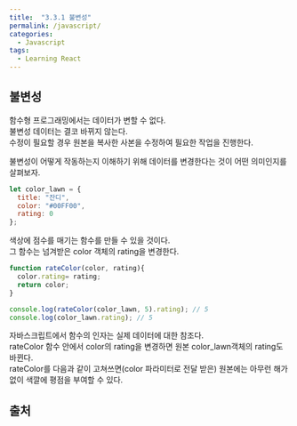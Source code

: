 ```yaml
---
title:  "3.3.1 불변성"
permalink: /javascript/
categories:
  - Javascript
tags:
  - Learning React
---
```


## 불변성
함수형 프로그래밍에서는 데이터가 변할 수 없다.  
불변성 데이터는 결코 바뀌지 않는다.  
수정이 필요할 경우 원본을 복사한 사본을 수정하여 필요한 작업을 진행한다.  
  
불변성이 어떻게 작동하는지 이해하기 위해 데이터를 변경한다는 것이 어떤 의미인지를 살펴보자.

```jsx
let color_lawn = {
  title: "잔디",
  color: "#00FF00",
  rating: 0 
};
```
색상에 점수를 매기는 함수를 만들 수 있을 것이다.  
그 함수는 넘겨받은 color 객체의 rating을 변경한다.

```jsx
function rateColor(color, rating){
  color.rating= rating;
  return color;
}

console.log(rateColor(color_lawn, 5).rating); // 5
console.log(color_lawn.rating); // 5
```

자바스크립트에서 함수의 인자는 실제 데이터에 대한 참조다.  
rateColor 함수 안에서 color의 rating을 변경하면 원본 color_lawn객체의 rating도 바뀐다.  
rateColor를 다음과 같이 고쳐쓰면(color 파라미터로 전달 받은) 원본에는 아무런 해가 없이 색깔에 평점을 부여할 수 있다.

## 출처
[]()